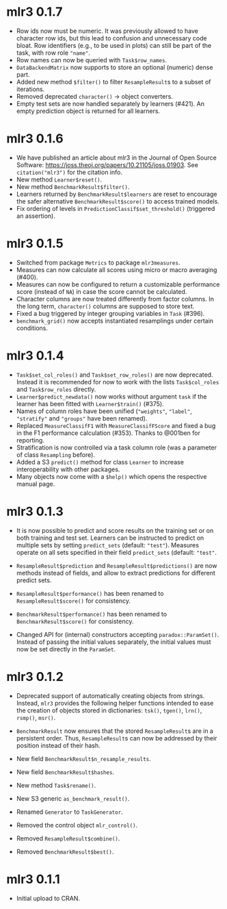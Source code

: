 # mlr3 0.1.7

* Row ids now must be numeric. It was previously allowed to have character row
  ids, but this lead to confusion and unnecessary code bloat. Row identifiers
  (e.g., to be used in plots) can still be part of the task, with row role
  `"name"`.
* Row names can now be queried with `Task$row_names`.
* `DataBackendMatrix` now supports to store an optional (numeric) dense part.
* Added new method `$filter()` to filter `ResampleResult`s to a subset of
  iterations.
* Removed deprecated `character()` -> object converters.
* Empty test sets are now handled separately by learners (#421). An empty
  prediction object is returned for all learners.

# mlr3 0.1.6

* We have published an article about mlr3 in the Journal of Open Source
  Software: <https://joss.theoj.org/papers/10.21105/joss.01903>.
  See `citation("mlr3")` for the citation info.
* New method `Learner$reset()`.
* New method `BenchmarkResult$filter()`.
* Learners returned by `BenchmarkResult$learners` are reset to encourage the
  safer alternative `BenchmarkResult$score()` to access trained models.
* Fix ordering of levels in `PredictionClassif$set_threshold()` (triggered an
  assertion).

# mlr3 0.1.5

* Switched from package `Metrics` to package `mlr3measures`.
* Measures can now calculate all scores using micro or macro averaging (#400).
* Measures can now be configured to return a customizable performance score
  (instead of `NA`) in case the score cannot be calculated.
* Character columns are now treated differently from factor columns.
  In the long term, `character()` columns are supposed to store text.
* Fixed a bug triggered by integer grouping variables in `Task` (#396).
* `benchmark_grid()` now accepts instantiated resamplings under certain
  conditions.

# mlr3 0.1.4

* `Task$set_col_roles()` and `Task$set_row_roles()` are now deprecated.
  Instead it is recommended for now to work with the lists `Task$col_roles` and
  `Task$row_roles` directly.
* `Learner$predict_newdata()` now works without argument `task` if the learner
  has been fitted with `Learner$train()` (#375).
* Names of column roles have been unified (`"weights"`, `"label"`,
  `"stratify"` and `"groups"` have been renamed).
* Replaced `MeasureClassifF1` with `MeasureClassifFScore` and fixed a bug in the
  F1 performance calculation (#353). Thanks to @001ben for reporting.
* Stratification is now controlled via a task column role (was a parameter of
  class `Resampling` before).
* Added a S3 `predict()` method for class `Learner` to increase
  interoperability with other packages.
* Many objects now come with a `$help()` which opens the respective manual page.


# mlr3 0.1.3

* It is now possible to predict and score results on the training set or on both
  training and test set.
  Learners can be instructed to predict on multiple sets by setting
  `predict_sets` (default: `"test"`). Measures operate on all sets specified in
  their field `predict_sets` (default: `"test"`.

* `ResampleResult$prediction` and `ResampleResult$predictions()` are now methods
  instead of fields, and allow to extract predictions for different predict
  sets.

* `ResampleResult$performance()` has been renamed to `ResampleResult$score()`
  for consistency.

* `BenchmarkResult$performance()` has been renamed to `BenchmarkResult$score()`
  for consistency.

* Changed API for (internal) constructors accepting `paradox::ParamSet()`.
  Instead of passing the initial values separately, the initial values must now
  be set directly in the `ParamSet`.


# mlr3 0.1.2

* Deprecated support of automatically creating objects from strings.
  Instead, `mlr3` provides the following helper functions intended to ease the
  creation of objects stored in dictionaries:
  `tsk()`, `tgen()`, `lrn()`, `rsmp()`, `msr()`.

* `BenchmarkResult` now ensures that the stored `ResampleResult`s are in a
  persistent order. Thus, `ResampleResult`s can now be addressed by their
  position instead of their hash.

* New field `BenchmarkResult$n_resample_results`.

* New field `BenchmarkResult$hashes`.

* New method `Task$rename()`.

* New S3 generic `as_benchmark_result()`.

* Renamed `Generator` to `TaskGenerator`.

* Removed the control object `mlr_control()`.

* Removed `ResampleResult$combine()`.

* Removed `BenchmarkResult$best()`.


# mlr3 0.1.1

* Initial upload to CRAN.

